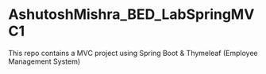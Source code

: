 # AshutoshMishra_BED_LabSpringMVC1
This repo contains a MVC project using Spring Boot &amp; Thymeleaf (Employee Management System)
